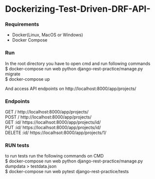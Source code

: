 # Dockerizing-Test-Driven-DRF-API-
### Requirements
* Docker(Linux, MacOS or Windows)
* Docker Compose
### Run
In the root directory you have to open cmd and run following commands <br/>
$ docker-compose run web python django-rest-practice/manage.py migrate <br/>
$ docker-compose up <br/>

And access API endpoints on http://localhost:8000/app/projects/

### Endpoints
GET /       http://localhost:8000/app/projects/ <br/>
POST /      http://localhost:8000/app/projects/ <br/>
GET :id/    https://localhsot:8000/app/projects/id/ <br/>
PUT :id/    https://localhsot:8000/app/projects/id/ <br/>
DELETE :id/ https://localhsot:8000/app/projects/1/ <br/>

### RUN tests
to run tests run the following commands on CMD <br/>
$ docker-compose run web python django-rest-practice/manage.py dumpdata > testdata.json <br/>
$ docker-compose run web pytest django-rest-practice/tests <br/>
